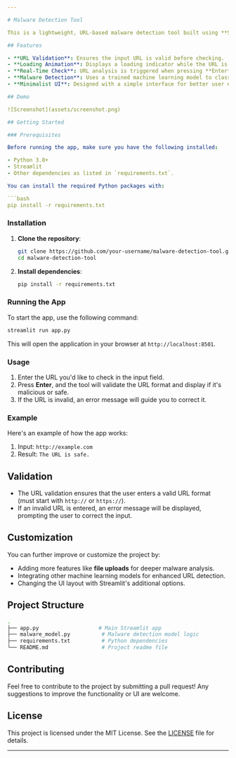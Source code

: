 ```yaml
---

# Malware Detection Tool

This is a lightweight, URL-based malware detection tool built using **Streamlit**. It allows users to input URLs and checks if they are malicious, providing instant feedback in a simple, minimalistic user interface.

## Features

- **URL Validation**: Ensures the input URL is valid before checking.
- **Loading Animation**: Displays a loading indicator while the URL is being processed.
- **Real-Time Check**: URL analysis is triggered when pressing **Enter** (no submit button, for a clean UI).
- **Malware Detection**: Uses a trained machine learning model to classify URLs as malicious or safe.
- **Minimalist UI**: Designed with a simple interface for better user experience.

## Demo

![Screenshot](assets/screenshot.png)

## Getting Started

### Prerequisites

Before running the app, make sure you have the following installed:

- Python 3.8+
- Streamlit
- Other dependencies as listed in `requirements.txt`.

You can install the required Python packages with:

```bash
pip install -r requirements.txt
```

### Installation

1. **Clone the repository**:
   ```bash
   git clone https://github.com/your-username/malware-detection-tool.git
   cd malware-detection-tool
   ```

2. **Install dependencies**:
   ```bash
   pip install -r requirements.txt
   ```

### Running the App

To start the app, use the following command:

```bash
streamlit run app.py
```

This will open the application in your browser at `http://localhost:8501`.

### Usage

1. Enter the URL you'd like to check in the input field.
2. Press **Enter**, and the tool will validate the URL format and display if it's malicious or safe.
3. If the URL is invalid, an error message will guide you to correct it.

### Example

Here's an example of how the app works:

1. Input: `http://example.com`
2. Result: `The URL is safe.`

## Validation

- The URL validation ensures that the user enters a valid URL format (must start with `http://` or `https://`).
- If an invalid URL is entered, an error message will be displayed, prompting the user to correct the input.

## Customization

You can further improve or customize the project by:
- Adding more features like **file uploads** for deeper malware analysis.
- Integrating other machine learning models for enhanced URL detection.
- Changing the UI layout with Streamlit's additional options.

## Project Structure

```bash
.
├── app.py                   # Main Streamlit app
├── malware_model.py          # Malware detection model logic
├── requirements.txt          # Python dependencies
└── README.md                 # Project readme file
```

## Contributing

Feel free to contribute to the project by submitting a pull request! Any suggestions to improve the functionality or UI are welcome.

## License

This project is licensed under the MIT License. See the [LICENSE](LICENSE) file for details.

---
```

